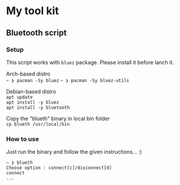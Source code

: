 # My tool kit #

## Bluetooth script ##

### Setup ###
This script works with `bluez`  package. Please install it before lanch it. </br>

Arch-based distro </br>
`~ ❯ pacman -Sy bluez`
`~ ❯ pacman -Sy bluez-utils`

Debian-based distro </br>
`apt update` </br>
`apt install -y bluez` </br>
`apt install -y bluetooth` </br>

Copy the "blueth" binary in local bin folder </br>
`cp blueth /usr/local/bin`

### How to use ###
Just run the binary and follow the given instructions... :) </br>
```
~ ❯ blueth
Choose option : connect[c]/disconnect[d]
connect
...
```
